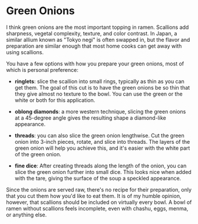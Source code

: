 # Green Onions

I think green onions are the most important topping in ramen. Scallions add
sharpness, vegetal complexity, texture, and color contrast. In Japan, a similar
allium known as "Tokyo negi" is often swapped in, but the flavor and preparation
are similar enough that most home cooks can get away with using scallions.

You have a few options with how you prepare your green onions, most of which is
personal preference:

* **ringlets**: slice the scallion into small rings, typically as thin as you can
  get them. The goal of this cut is to have the green onions be so thin that
  they give almost no texture to the bowl. You can use the green or the white or
  both for this application.

* **oblong diamonds**: a more western technique, slicing the green onions at a
  45-degree angle gives the resulting shape a diamond-like appearance.

* **threads**: you can also slice the green onion lengthwise. Cut the green
  onion into 3-inch pieces, rotate, and slice into threads. The layers of the
  green onion will help you achieve this, and it's easier with the white part of
  the green onion.

* **fine dice**: After creating threads along the length of the onion, you can
  slice the green onion further into small dice. This looks nice when added with
  the tare, giving the surface of the soup a speckled appearance.

Since the onions are served raw, there's no recipe for their preparation, only
that you cut them how you'd like to eat them. It is of my humble opinion,
however, that scallions should be included on virtually every bowl. A bowl of
ramen without scallions feels incomplete, even with chashu, eggs, menma, or
anything else.
